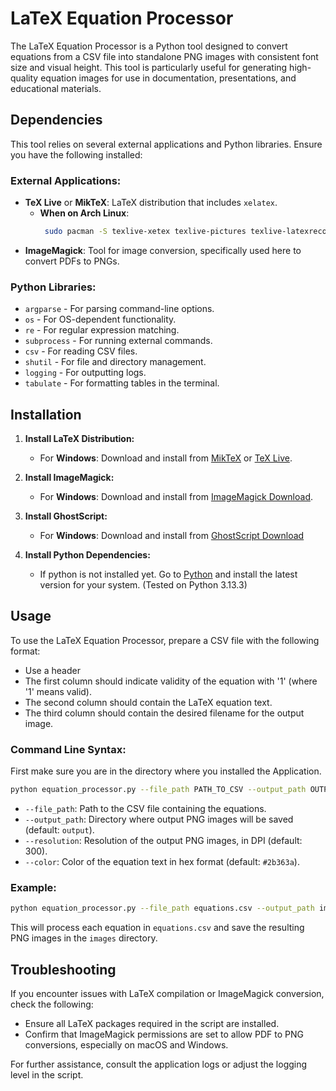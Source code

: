 # LaTeX Equation Processor

The LaTeX Equation Processor is a Python tool designed to convert equations from a CSV file into standalone PNG images with consistent font size and visual height. This tool is particularly useful for generating high-quality equation images for use in documentation, presentations, and educational materials.

## Dependencies

This tool relies on several external applications and Python libraries. Ensure you have the following installed:

### External Applications:
- **TeX Live** or **MikTeX**: LaTeX distribution that includes `xelatex`.
   - **When on Arch Linux**:
     ```bash
      sudo pacman -S texlive-xetex texlive-pictures texlive-latexrecommended texlive-latexextra texlive-latex texlive-fontsrecommended texlive-fontsextra texlive-bin texlive-basic
      ```
- **ImageMagick**: Tool for image conversion, specifically used here to convert PDFs to PNGs.

### Python Libraries:
- `argparse` - For parsing command-line options.
- `os` - For OS-dependent functionality.
- `re` - For regular expression matching.
- `subprocess` - For running external commands.
- `csv` - For reading CSV files.
- `shutil` - For file and directory management.
- `logging` - For outputting logs.
- `tabulate` - For formatting tables in the terminal.

## Installation

1. **Install LaTeX Distribution:**
   - For **Windows**: Download and install from [MikTeX](https://miktex.org) or [TeX Live](http://tug.org/texlive/).

2. **Install ImageMagick:**
   - For **Windows**: Download and install from [ImageMagick Download](https://imagemagick.org/script/download.php).
   
3. **Install GhostScript:**
   - For **Windows**: Download and install from [GhostScript Download](https://ghostscript.com/releases/gsdnld.html)

4. **Install Python Dependencies:**
   - If python is not installed yet. Go to [Python](https://www.python.org/) and install the latest version for your system. (Tested on Python 3.13.3)

## Usage

To use the LaTeX Equation Processor, prepare a CSV file with the following format:
- Use a header
- The first column should indicate validity of the equation with '1' (where '1' means valid).
- The second column should contain the LaTeX equation text.
- The third column should contain the desired filename for the output image.

### Command Line Syntax:
First make sure you are in the directory where you installed the Application.

```bash
python equation_processor.py --file_path PATH_TO_CSV --output_path OUTPUT_DIRECTORY [--resolution 300] [--color #2b363a]
```

- `--file_path`: Path to the CSV file containing the equations.
- `--output_path`: Directory where output PNG images will be saved (default: `output`).
- `--resolution`: Resolution of the output PNG images, in DPI (default: 300).
- `--color`: Color of the equation text in hex format (default: `#2b363a`).

### Example:

```bash
python equation_processor.py --file_path equations.csv --output_path images
```

This will process each equation in `equations.csv` and save the resulting PNG images in the `images` directory.

## Troubleshooting

If you encounter issues with LaTeX compilation or ImageMagick conversion, check the following:
- Ensure all LaTeX packages required in the script are installed.
- Confirm that ImageMagick permissions are set to allow PDF to PNG conversions, especially on macOS and Windows.

For further assistance, consult the application logs or adjust the logging level in the script.
